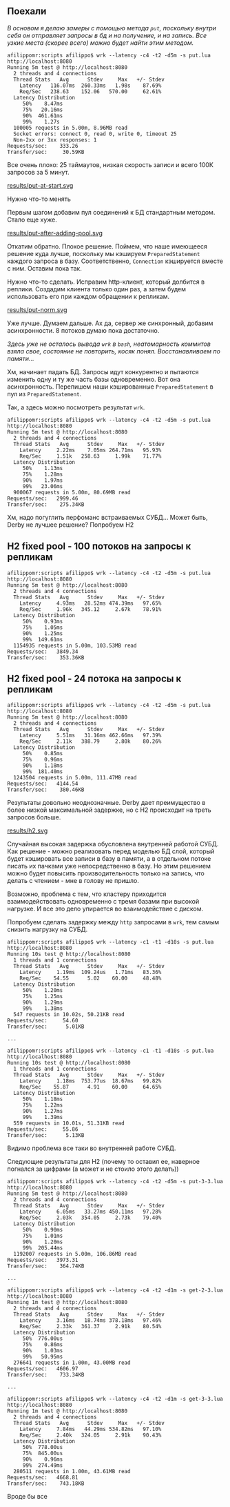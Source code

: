 ## Поехали
*В основом я делаю замеры с помощью метода `put`, поскольку внутри себя он отправляет запросы в бд и на получение, и на запись. Все узкие места (скорее всего) можно будет найти этим методом.* 

```shell
afilippomr:scripts afilippo$ wrk --latency -c4 -t2 -d5m -s put.lua http://localhost:8080
Running 5m test @ http://localhost:8080
  2 threads and 4 connections
  Thread Stats   Avg      Stdev     Max   +/- Stdev
    Latency   116.07ms  260.33ms   1.98s    87.69%
    Req/Sec   238.63    152.06   570.00     62.61%
  Latency Distribution
     50%    8.47ms
     75%   20.16ms
     90%  461.61ms
     99%    1.27s
  100005 requests in 5.00m, 8.96MB read
  Socket errors: connect 0, read 0, write 0, timeout 25
  Non-2xx or 3xx responses: 1
Requests/sec:    333.26
Transfer/sec:     30.59KB
```
Все очень плохо: 25 таймаутов, низкая скорость записи и всего 100К запросов за 5 минут.

[results/put-at-start.svg](https://github.com/a-filippo/2017-highload-kv/blob/master/results/put-at-start.svg)

Нужно что-то менять

Первым шагом добавим пул соединений к БД стандартным методом.
Стало еще хуже.

[results/put-after-adding-pool.svg](https://github.com/a-filippo/2017-highload-kv/blob/master/results/put-after-adding-pool.svg)

Откатим обратно. Плохое решение.
Поймем, что наше имеющееся решение куда лучше, поскольку мы кэшируем `PreparedStatement` каждого запроса в базу. Соответственно, `Connection` кэшируется вместе с ним. Оставим пока так.

Нужно что-то сделать. Исправим http-клиент, который долбится в реплики. Создадим клиента только один раз, а затем будем использовать его при каждом обращении к репликам.

[results/put-norm.svg](https://github.com/a-filippo/2017-highload-kv/blob/master/results/put-norm.svg)

Уже лучше. Думаем дальше.
Ах да, сервер же синхронный, добавим асинхронности. 8 потоков думаю пока достаточно.

*Здесь уже не осталось вывода `wrk` в `bash`, неатомарность коммитов взяла свое, состояние не повторить, косяк понял. Восстанавливаем по памяти...*

Хм, начинает падать БД. Запросы идут конкурентно и пытаются изменить одну и ту же часть базы одновременно. Вот она асинхронность.
Перепишем наши кэшированные `PreparedStatement` в пул из `PreparedStatement`.

Так, а здесь можно посмотреть результат `wrk`.

```shell
afilippomr:scripts afilippo$ wrk --latency -c4 -t2 -d5m -s put.lua http://localhost:8080
Running 5m test @ http://localhost:8080
  2 threads and 4 connections
  Thread Stats   Avg      Stdev     Max   +/- Stdev
    Latency     2.22ms    7.05ms 264.71ms   95.93%
    Req/Sec     1.51k   258.63     1.99k    71.77%
  Latency Distribution
     50%    1.13ms
     75%    1.28ms
     90%    1.97ms
     99%   23.06ms
  900067 requests in 5.00m, 80.69MB read
Requests/sec:   2999.46
Transfer/sec:    275.34KB
```

Хм, надо погуглить перфоманс встраиваемых СУБД... Может быть, Derby не лучшее решение?
Попробуем H2

## H2 fixed pool - 100 потоков на запросы к репликам
```shell
afilippomr:scripts afilippo$ wrk --latency -c4 -t2 -d5m -s put.lua http://localhost:8080
Running 5m test @ http://localhost:8080
  2 threads and 4 connections
  Thread Stats   Avg      Stdev     Max   +/- Stdev
    Latency     4.93ms   28.52ms 474.39ms   97.65%
    Req/Sec     1.96k   345.12     2.67k    78.91%
  Latency Distribution
     50%    0.93ms
     75%    1.05ms
     90%    1.25ms
     99%  149.61ms
  1154935 requests in 5.00m, 103.53MB read
Requests/sec:   3849.34
Transfer/sec:    353.36KB
```

## H2 fixed pool - 24 потока на запросы к репликам
```shell
afilippomr:scripts afilippo$ wrk --latency -c4 -t2 -d5m -s put.lua http://localhost:8080
Running 5m test @ http://localhost:8080
  2 threads and 4 connections
  Thread Stats   Avg      Stdev     Max   +/- Stdev
    Latency     5.51ms   31.16ms 462.66ms   97.39%
    Req/Sec     2.11k   388.79     2.80k    80.26%
  Latency Distribution
     50%    0.85ms
     75%    0.96ms
     90%    1.18ms
     99%  181.40ms
  1243504 requests in 5.00m, 111.47MB read
Requests/sec:   4144.54
Transfer/sec:    380.46KB
```

Результаты довольно неоднозначные. 
Derby дает преимущество в более низкой максимальной задержке, но с H2 происходит на треть запросов больше.

[results/h2.svg](https://github.com/a-filippo/2017-highload-kv/blob/master/results/h2.svg)

Случайная высокая задержка обусловлена внутренней работой СУБД. Как решение - можно реализовать перед моделью БД слой, который будет кэшировать все записи в базу в памяти, а в отдельном потоке писать их пачками уже непосредственно в базу. Но этим решением можно будет повысить производительность только на запись, что делать с чтением - мне в голову не пришло.

Возможно, проблема с тем, что кластеру приходится взаимодействовать одновременно с тремя базами при высокой нагрузке. И все это дело упирается во взаимодействие с диском.

Попробуем сделать задержку между `http` запросами в `wrk`, тем самым снизить нагрузку на СУБД.

```shell
afilippomr:scripts afilippo$ wrk --latency -c1 -t1 -d10s -s put.lua http://localhost:8080
Running 10s test @ http://localhost:8080
  1 threads and 1 connections
  Thread Stats   Avg      Stdev     Max   +/- Stdev
    Latency     1.19ms  109.24us   1.71ms   83.36%
    Req/Sec    54.55      5.02    60.00     48.48%
  Latency Distribution
     50%    1.20ms
     75%    1.25ms
     90%    1.29ms
     99%    1.38ms
  547 requests in 10.02s, 50.21KB read
Requests/sec:     54.60
Transfer/sec:      5.01KB

...

afilippomr:scripts afilippo$ wrk --latency -c1 -t1 -d10s -s put.lua http://localhost:8080
Running 10s test @ http://localhost:8080
  1 threads and 1 connections
  Thread Stats   Avg      Stdev     Max   +/- Stdev
    Latency     1.18ms  753.77us  18.67ms   99.82%
    Req/Sec    55.87      4.91    60.00     64.65%
  Latency Distribution
     50%    1.18ms
     75%    1.22ms
     90%    1.27ms
     99%    1.39ms
  559 requests in 10.01s, 51.31KB read
Requests/sec:     55.86
Transfer/sec:      5.13KB
```
Видимо проблема все таки во внутренней работе СУБД.

Следующие результаты для H2 (почему то оставил ее, наверное погнался за цифрами (а может и не стоило этого делать))

```shell
afilippomr:scripts afilippo$ wrk --latency -c4 -t2 -d5m -s put-3-3.lua http://localhost:8080
Running 5m test @ http://localhost:8080
  2 threads and 4 connections
  Thread Stats   Avg      Stdev     Max   +/- Stdev
    Latency     6.05ms   33.27ms 450.11ms   97.28%
    Req/Sec     2.03k   354.05     2.73k    79.40%
  Latency Distribution
     50%    0.90ms
     75%    1.01ms
     90%    1.20ms
     99%  205.44ms
  1192007 requests in 5.00m, 106.86MB read
Requests/sec:   3973.31
Transfer/sec:    364.74KB

...

afilippomr:scripts afilippo$ wrk --latency -c4 -t2 -d1m -s get-2-3.lua http://localhost:8080
Running 1m test @ http://localhost:8080
  2 threads and 4 connections
  Thread Stats   Avg      Stdev     Max   +/- Stdev
    Latency     3.16ms   18.74ms 378.18ms   97.46%
    Req/Sec     2.33k   361.37     2.91k    80.54%
  Latency Distribution
     50%  776.00us
     75%    0.86ms
     90%    1.03ms
     99%   50.95ms
  276641 requests in 1.00m, 43.00MB read
Requests/sec:   4606.97
Transfer/sec:    733.34KB

...

afilippomr:scripts afilippo$ wrk --latency -c4 -t2 -d1m -s get-3-3.lua http://localhost:8080
Running 1m test @ http://localhost:8080
  2 threads and 4 connections
  Thread Stats   Avg      Stdev     Max   +/- Stdev
    Latency     7.84ms   44.29ms 534.82ms   97.10%
    Req/Sec     2.40k   324.05     2.91k    90.43%
  Latency Distribution
     50%  778.00us
     75%  845.00us
     90%    0.96ms
     99%  274.49ms
  280511 requests in 1.00m, 43.61MB read
Requests/sec:   4668.81
Transfer/sec:    743.18KB
```

Вроде бы все